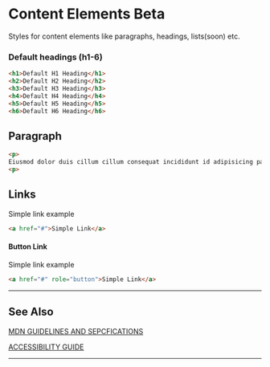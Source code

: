 # Content Elements <span role="note" style="--note: var(--beta)">Beta</span>

Styles for content elements like paragraphs, headings, lists(soon) etc.


### Default headings (h1-6)


```html preview
<h1>Default H1 Heading</h1>
<h2>Default H2 Heading</h2>
<h3>Default H3 Heading</h3>
<h4>Default H4 Heading</h4>
<h5>Default H5 Heading</h5>
<h6>Default H6 Heading</h6>

```
## Paragraph

```html preview
<p>
Eiusmod dolor duis cillum cillum consequat incididunt id adipisicing pariatur. Minim cillum non amet aliquip ipsum veniam exercitation irure pariatur. Ut labore reprehenderit officia aliqua aliquip ad. Labore sunt aute proident sit officia aliqua reprehenderit laboris. Magna ullamco incididunt consequat occaecat aliquip voluptate qui consectetur voluptate aute elit cillum cillum.
<p>
```

## Links

Simple link example

```html preview
<a href="#">Simple Link</a>
```

#### Button  Link

Simple link example

```html preview
<a href="#" role="button">Simple Link</a>
```

----
## See Also


[MDN GUIDELINES AND SEPCFICATIONS]()

[ACCESSIBILITY GUIDE]()

----
